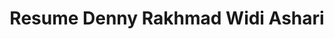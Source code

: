 ---
language: id
layout: urlforward
icon: https://cloud.klikada.com/image/denny-pp-klikada.jpg
title: Resume Denny Rakhmad Widi Ashari
description: Ini adalah link menuju ke WA masden secara langsung
permalink: /cv/
link: https://api.whatsapp.com/send?text=Halo%20Mas%0ASaya%20dapat%20info%20dari%20CV%0A%0A%0Ahttps://www.klikada.com&phone=6282232267100
---